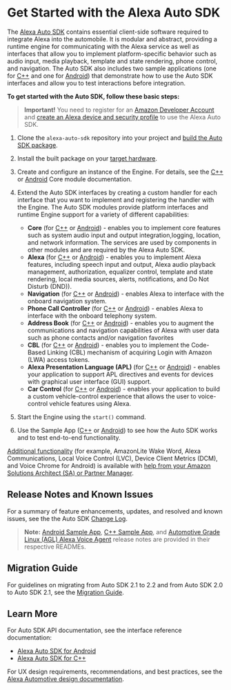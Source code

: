 # Get Started with the Alexa Auto SDK

The [Alexa Auto SDK](./OVERVIEW.md) contains essential client-side software required to integrate Alexa into the automobile. It is modular and abstract, providing a runtime engine for communicating with the Alexa service as well as interfaces that allow you to implement platform-specific behavior such as audio input, media playback, template and state rendering, phone control, and navigation. The Auto SDK also includes two sample applications (one for [C++](./samples/cpp/README.md) and one for [Android](./samples/android/README.md)) that demonstrate how to use the Auto SDK interfaces and allow you to test interactions before integration.

**To get started with the Auto SDK, follow these basic steps:**

> **Important!** You need to register for an [Amazon Developer Account](https://developer.amazon.com/home.html) and [create an Alexa device and security profile](./NEED_HELP.md#registering-a-product-and-creating-a-security-profile) to use the Alexa Auto SDK.

1. Clone the `alexa-auto-sdk` repository into your project and [build the Auto SDK package](./builder/README.md#using-the-auto-sdk-builder).

2. Install the built package on your [target hardware](./builder/README.md#supported-target-platforms).
3. Create and configure an instance of the Engine. For details, see the [C++](./modules/core/README.md#creating-the-engine) or [Android](./platforms/android/modules/core/README.md#creating-the-engine) Core module documentation.
    
4. Extend the Auto SDK interfaces by creating a custom handler for each interface that you want to implement and registering the handler with the Engine. The Auto SDK modules provide platform interfaces and runtime Engine support for a variety of different capabilities:

     * **Core** (for [C++](./modules/core/README.md) or [Android](./platforms/android/modules/core/README.md)) - enables you to implement core features such as system audio input and output integration,logging, location, and network information. The services are used by components in other modules and are required by the Alexa Auto SDK.
     * **Alexa** (for [C++](./modules/alexa/README.md) or [Android](./platforms/android/modules/alexa/README.md)) - enables you to implement Alexa features, including speech input and output, Alexa audio playback management, authorization,  equalizer control, template and state rendering, local media sources, alerts, notifications, and Do Not Disturb (DND)). 
     * **Navigation** (for [C++](./modules/navigation/README.md) or [Android](./platforms/android/modules/navigation/README.md)) - enables Alexa to interface with the onboard navigation system.
     * **Phone Call Controller** (for [C++](./modules/phone-control/README.md) or [Android](./platforms/android/modules/phonecontrol/README.md)) - enables Alexa to interface with the onboard telephony system.
     * **Address Book** (for [C++](./modules/address-book/README.md) or [Android](./platforms/android/modules/addressbook/README.md)) - enables you to augment the communications and navigation capabilities of Alexa with user data such as phone contacts and/or navigation favorites
     * **CBL** (for [C++](./modules/cbl/README.md) or [Android](./platforms/android/modules/cbl/README.md)) - enables you to implement the Code-Based Linking (CBL) mechanism of acquiring Login with Amazon (LWA) access tokens.
     *  **Alexa Presentation Language (APL)** (for [C++](./modules/apl/README.md) or [Android](./platforms/android/modules/apl/README.md)) - enables your application to support APL directives and events for devices with graphical user interface (GUI) support. 
     *  **Car Control** (for [C++](./modules/car-control/README.md) or [Android](./platforms/android/modules/car-control/README.md)) - enables your application to build a custom vehicle-control experience that allows the user to voice-control vehicle features using Alexa.
5. Start the Engine using the `start()` command.
6. Use the Sample App ([C++](./samples/cpp/README.md) or [Android](./samples/android/README.md)) to see how the Auto SDK works and to test end-to-end functionality. 

[Additional functionality](./OVERVIEW.md#optional-extensions) (for example, AmazonLite Wake Word, Alexa Communications, Local Voice Control (LVC), Device Client Metrics (DCM), and Voice Chrome for Android) is available with [help from your Amazon Solutions Architect (SA) or Partner Manager](./NEED_HELP.md#requesting-additional-functionality-whitelisting).

## Release Notes and Known Issues <a id="relnotesknownissues"></a>

For a summary of feature enhancements, updates, and resolved and known issues, see the the Auto SDK [Change Log](./CHANGELOG.md).

>**Note:** [Android Sample App](./samples/android/README.md#v210-release-notes), [C++ Sample App](./samples/cpp/README.md#v210-release-notes), and [Automotive Grade Linux (AGL) Alexa Voice Agent](./platforms/agl/alexa-voiceagent-service/README.md#v210-release-notes) release notes are provided in their respective READMEs.

## Migration Guide
For guidelines on migrating from Auto SDK 2.1 to 2.2 and from Auto SDK 2.0 to Auto SDK 2.1, see the [Migration Guide](./MIGRATION.md).

## Learn More

For Auto SDK API documentation, see the interface reference documentation:

* [Alexa Auto SDK for Android](https://alexa.github.io/alexa-auto-sdk/docs/android/)
* [Alexa Auto SDK for C++](https://alexa.github.io/alexa-auto-sdk/docs/cpp/)

For UX design requirements, recommendations, and best practices, see the [Alexa Automotive design documentation](https://developer.amazon.com/docs/alexa-auto/about-this-guide.html).

